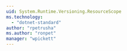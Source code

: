 ```yaml
---
uid: System.Runtime.Versioning.ResourceScope
ms.technology: 
  - "dotnet-standard"
author: "rpetrusha"
ms.author: "ronpet"
manager: "wpickett"
---
```

